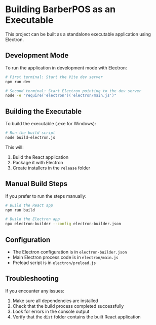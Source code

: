 
# Building BarberPOS as an Executable

This project can be built as a standalone executable application using Electron.

## Development Mode

To run the application in development mode with Electron:

```bash
# First terminal: Start the Vite dev server
npm run dev

# Second terminal: Start Electron pointing to the dev server
node -e "require('electron')('electron/main.js')"
```

## Building the Executable

To build the executable (.exe for Windows):

```bash
# Run the build script
node build-electron.js
```

This will:
1. Build the React application
2. Package it with Electron
3. Create installers in the `release` folder

## Manual Build Steps

If you prefer to run the steps manually:

```bash
# Build the React app
npm run build

# Build the Electron app
npx electron-builder --config electron-builder.json
```

## Configuration

- The Electron configuration is in `electron-builder.json`
- Main Electron process code is in `electron/main.js`
- Preload script is in `electron/preload.js`

## Troubleshooting

If you encounter any issues:

1. Make sure all dependencies are installed
2. Check that the build process completed successfully
3. Look for errors in the console output
4. Verify that the `dist` folder contains the built React application
```
